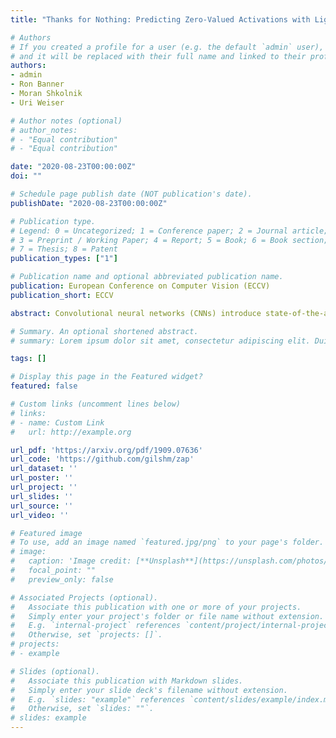 ```yaml
---
title: "Thanks for Nothing: Predicting Zero-Valued Activations with Lightweight Convolutional Neural Networks"

# Authors
# If you created a profile for a user (e.g. the default `admin` user), write the username (folder name) here 
# and it will be replaced with their full name and linked to their profile.
authors:
- admin
- Ron Banner
- Moran Shkolnik
- Uri Weiser

# Author notes (optional)
# author_notes:
# - "Equal contribution"
# - "Equal contribution"

date: "2020-08-23T00:00:00Z"
doi: ""

# Schedule page publish date (NOT publication's date).
publishDate: "2020-08-23T00:00:00Z"

# Publication type.
# Legend: 0 = Uncategorized; 1 = Conference paper; 2 = Journal article;
# 3 = Preprint / Working Paper; 4 = Report; 5 = Book; 6 = Book section;
# 7 = Thesis; 8 = Patent
publication_types: ["1"]

# Publication name and optional abbreviated publication name.
publication: European Conference on Computer Vision (ECCV)
publication_short: ECCV

abstract: Convolutional neural networks (CNNs) introduce state-of-the-art results for various tasks with the price of high computational demands. Inspired by the observation that spatial correlation exists in CNN output feature maps (ofms), we propose a method to dynamically predict whether ofm activations are zero-valued or not according to their neighboring activation values, thereby avoiding zero-valued activations and reducing the number of convolution operations. We implement the zero activation predictor (ZAP) with a lightweight CNN, which imposes negligible overheads and is easy to deploy on existing models. ZAPs are trained by mimicking hidden layer ouputs; thereby, enabling a parallel and label-free training. Furthermore, without retraining, each ZAP can be tuned to a different operating point trading accuracy for MAC reduction.

# Summary. An optional shortened abstract.
# summary: Lorem ipsum dolor sit amet, consectetur adipiscing elit. Duis posuere tellus ac convallis placerat. Proin tincidunt magna sed ex sollicitudin condimentum.

tags: []

# Display this page in the Featured widget?
featured: false

# Custom links (uncomment lines below)
# links:
# - name: Custom Link
#   url: http://example.org

url_pdf: 'https://arxiv.org/pdf/1909.07636'
url_code: 'https://github.com/gilshm/zap'
url_dataset: ''
url_poster: ''
url_project: ''
url_slides: ''
url_source: ''
url_video: ''

# Featured image
# To use, add an image named `featured.jpg/png` to your page's folder. 
# image:
#   caption: 'Image credit: [**Unsplash**](https://unsplash.com/photos/pLCdAaMFLTE)'
#   focal_point: ""
#   preview_only: false

# Associated Projects (optional).
#   Associate this publication with one or more of your projects.
#   Simply enter your project's folder or file name without extension.
#   E.g. `internal-project` references `content/project/internal-project/index.md`.
#   Otherwise, set `projects: []`.
# projects:
# - example

# Slides (optional).
#   Associate this publication with Markdown slides.
#   Simply enter your slide deck's filename without extension.
#   E.g. `slides: "example"` references `content/slides/example/index.md`.
#   Otherwise, set `slides: ""`.
# slides: example
---
```


